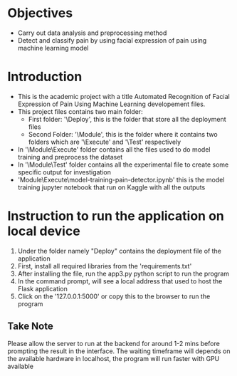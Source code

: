 # Objectives
- Carry out data analysis and preprocessing method
- Detect and classify pain by using facial expression of pain using machine learning model

# Introduction

- This is the academic project with a title Automated Recognition of Facial Expression of Pain Using Machine Learning developement files.
- This project files contains two main folder:
  - First folder: '\Deploy', this is the folder that store all the deployment files
  - Second Folder: '\Module', this is the folder where it contains two folders which are '\Execute' and '\Test' respectively
- In '\Module\Execute' folder contains all the files used to do model training and preprocess the dataset
- In '\Module\Test' folder contains all the experimental file to create some specific output for investigation
- 'Module\Execute\model-training-pain-detector.ipynb' this is the model training jupyter notebook that run on Kaggle with all the outputs

# Instruction to run the application on local device

1. Under the folder namely "Deploy" contains the deployment file of the application
2. First, install all required libraries from the 'requirements.txt'
3. After installing the file, run the app3.py python script to run the program
4. In the command prompt, will see a local address that used to host the Flask application
5. Click on the '127.0.0.1:5000' or copy this to the browser to run the program

## Take Note

Please allow the server to run at the backend for around 1-2 mins before prompting the result in the interface.
The waiting timeframe will depends on the available hardware in localhost, the program will run faster with GPU available

